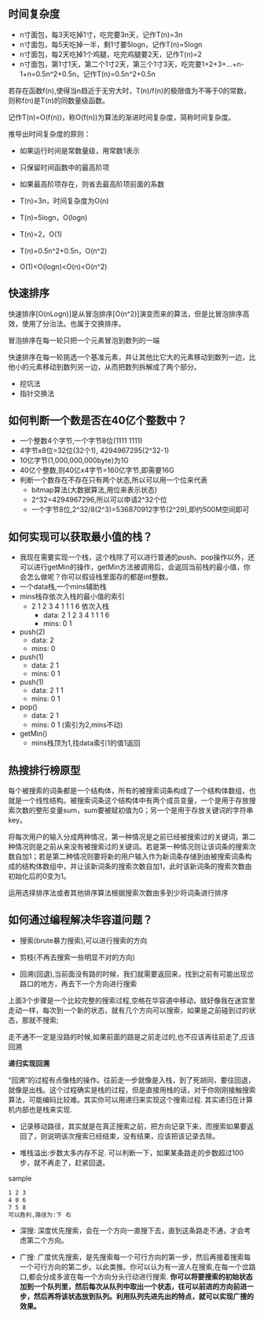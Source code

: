 ## 时间复杂度

* n寸面包，每3天吃掉1寸，吃完要3n天，记作T(n)=3n
* n寸面包，每5天吃掉一半，剩1寸要5logn，记作T(n)=5logn
* n寸面包，每2天吃掉1个鸡腿，吃完鸡腿要2天，记作T(n)=2
* n寸面包，第1寸1天，第二个1寸2天，第三个1寸3天，吃完要1+2+3+...+n-1+n=0.5n^2+0.5n，记作T(n)=0.5n^2+0.5n

若存在函数f(n),使得当n趋近于无穷大时，T(n)/f(n)的极限值为不等于0的常数，则称f(n)是T(n)的同数量级函数。

记作T(n)=O(f(n))，称O(f(n))为算法的渐进时间复杂度，简称时间复杂度。

推导出时间复杂度的原则：

* 如果运行时间是常数量级，用常数1表示
* 只保留时间函数中的最高阶项
* 如果最高阶项存在，则省去最高阶项前面的系数

* T(n)=3n，时间复杂度为O(n)
* T(n)=5logn，O(logn)
* T(n)=2，O(1)
* T(n)=0.5n^2+0.5n，O(n^2)

* O(1)<O(logn)<O(n)<O(n^2)

## 快速排序

快速排序[O(nLogn)]是从冒泡排序[O(n^2)]演变而来的算法，但是比冒泡排序高效，使用了分治法。也属于交换排序。

冒泡排序在每一轮只把一个元素冒泡到数列的一端

快速排序在每一轮挑选一个基准元素，并让其他比它大的元素移动到数列一边，比他小的元素移动到数列另一边，从而把数列拆解成了两个部分。

* 挖坑法
* 指针交换法


## 如何判断一个数是否在40亿个整数中？

* 一个整数4个字节,一个字节8位(1111 1111)
* 4字节x8位=32位(32个1), 4294967295(2^32-1)
* 10亿字节(1,000,000,000byte)为1G
* 40亿个整数,则40亿x4字节=160亿字节,即需要16G
* 判断一个数存在不存在只有两个状态,所以可以用一个位来代表
	* bitmap算法(大数据算法,用位来表示状态)
	* 2^32=4294967296,所以可以申请2^32个位
	* 一个字节8位,2^32/8(2^3)=536870912字节(2^29),即约500M空间即可

## 如何实现可以获取最小值的栈？

* 我现在需要实现一个栈，这个栈除了可以进行普通的push、pop操作以外，还可以进行getMin的操作，getMin方法被调用后，会返回当前栈的最小值，你会怎么做呢？你可以假设栈里面存的都是int整数。
* 一个data栈,一个mins辅助栈
* mins栈存依次入栈的最小值的索引
	* 2 1 2 3 4 1 1 1 6 依次入栈
		* data: 2 1 2 3 4 1 1 1 6
		* mins: 0 1
* push(2)
	* data: 2
	* mins: 0
* push(1)
	* data: 2 1
	* mins: 0 1
* push(1)
	* data: 2 1 1
	* mins: 0 1
* pop()
	* data: 2 1
	* mins: 0 1 (索引为2,mins不动)
* getMin()
	* mins栈顶为1,找data索引1的值1返回

## 热搜排行榜原型

每个被搜索的词条都是一个结构体，所有的被搜索词条构成了一个结构体数组，也就是一个线性结构。被搜索词条这个结构体中有两个成员变量，一个是用于存放搜索次数的整形变量sum，sum要被赋初值为0；另一个是用于存放关键词的字符串key。

将每次用户的输入分成两种情况，第一种情况是之前已经被搜索过的关键词，第二种情况则是之前从来没有被搜索过的关键词。若是第一种情况则让该词条的搜索次数自加1；若是第二种情况则要将新的用户输入作为新词条存储到由被搜索词条构成的结构体数组中，并让该新词条的搜索次数自加1，此时该新词条的搜索次数由初始化后的0变为1。

运用选择排序法或者其他排序算法根据搜索次数由多到少将词条进行排序

## 如何通过编程解决华容道问题？

* 搜索(brute暴力搜索),可以进行搜索的方向

* 剪枝(不再去搜索一些明显不对的方向)

* 回溯(回退),当前面没有路的时候，我们就需要返回来，找到之前有可能出现岔路口的地方，再去下一个方向进行搜索

上面3个步骤是一个比较完整的搜索过程,空格在华容道中移动，就好像我在迷宫里走动一样，每次到一个新的状态，就有几个方向可以搜索，如果是之前碰到过的状态，那就不搜索;

走不通不一定是没路的时候,如果前面的路是之前走过的,也不应该再往前走了,应该回溯

**递归实现回溯**

“回溯”的过程有点像栈的操作。往前走一步就像是入栈，到了死胡同，要往回退，就像是出栈。这个过程确实是栈的过程，但是直接用栈的话，对于你刚刚接触搜索算法，可能编码比较难。其实你可以用递归来实现这个搜索过程. 其实递归在计算机内部也是栈来实现.

* 记录移动路径，其实就是在真正搜索之前，把方向记录下来，而搜索如果要返回了，则说明该次搜索已经结束，没有结果，应该把该记录去除。

* 堆栈溢出:步数太多内存不足. 可以判断一下，如果某条路走的步数超过100步，就不再走了，赶紧回退。

sample

~~~html
1 2 3
4 0 6
7 5 8
可以胜利,路径为:下 右
~~~

* 深搜: 深度优先搜索，会在一个方向一直搜下去，直到这条路走不通，才会考虑第二个方向。

* 广搜: 广度优先搜索，是先搜索每一个可行方向的第一步，然后再接着搜索每一个可行方向的第二步。以此类推。你可以认为有一波人在搜索,在每一个岔路口,都会分成多波在每一个方向分头行动进行搜索. **你可以将要搜索的初始状态加到一个队列里，然后每次从队列中取出一个状态，往可以前进的方向前进一步，然后再将该状态放到队列。利用队列先进先出的特点，就可以实现广搜的效果。**
